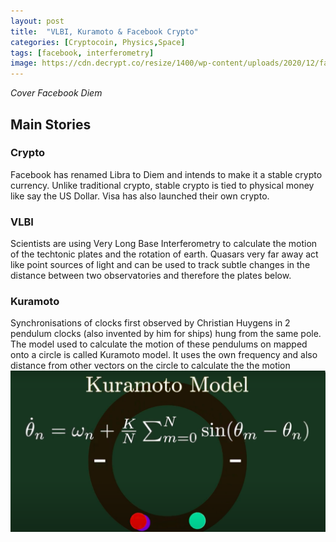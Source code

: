 ```yaml
---
layout: post
title:  "VLBI, Kuramoto & Facebook Crypto"
categories: [Cryptocoin, Physics,Space]
tags: [facebook, interferometry]
image: https://cdn.decrypt.co/resize/1400/wp-content/uploads/2020/12/facebook-diem-gID_1.jpg
---
```


*Cover Facebook Diem*

## Main Stories

### Crypto
Facebook has renamed Libra to Diem and intends to make it a stable crypto currency. Unlike traditional crypto, stable crypto is tied to physical money like say the US Dollar. Visa has also launched their own crypto.

### VLBI
Scientists are using Very Long Base Interferometry to calculate the motion of the techtonic plates and the rotation of earth. Quasars very far away act like point sources of light and can be used to track subtle changes in the distance between two observatories and therefore the plates below.

### Kuramoto
Synchronisations of clocks first observed by Christian Huygens in 2 pendulum clocks (also invented by him for ships) hung from the same pole. The model used to calculate the motion of these pendulums on mapped onto a circle is called Kuramoto model. It uses the own frequency and also distance from other vectors on the circle to calculate the the motion
![Kuramoto](/assets/images/posts/2021/Mar/P2/TIL01601.png)